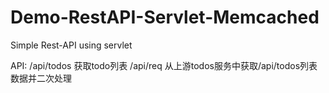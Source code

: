 # Demo-RestAPI-Servlet-Memcached
Simple Rest-API using servlet

API:
/api/todos 获取todo列表
/api/req  从上游todos服务中获取/api/todos列表数据并二次处理


